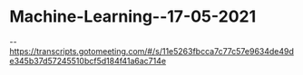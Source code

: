 # Machine-Learning--17-05-2021

--https://transcripts.gotomeeting.com/#/s/11e5263fbcca7c77c57e9634de49de345b37d57245510bcf5d184f41a6ac714e
